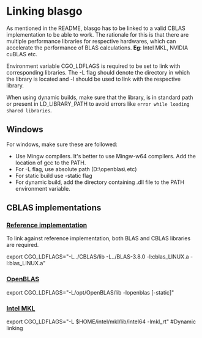 # Linking blasgo

As mentioned in the README, blasgo has to be linked to a valid CBLAS implementation to be able to work. The rationale for this is that there are multiple performance libraries for respective hardwares, which can accelerate the performance of BLAS calculations. **Eg**: Intel MKL, NVIDIA cuBLAS etc.

Environment variable CGO_LDFLAGS is required to be set to link with corresponding libraries. The -L flag should denote the directory in which the library is located and -l should be used to link with the respective library.

When using dynamic builds, make sure that the library, is in standard path or present in LD_LIBRARY_PATH to avoid errors like `error while loading shared libraries`.

## Windows
For windows, make sure these are followed:
- Use Mingw compilers. It's better to use Mingw-w64 compilers. Add the location of gcc to the PATH.
- For -L flag, use absolute path (D:\openblas\ etc)
- For static build use -static flag
- For dynamic build, add the directory containing .dll file to the PATH environment variable.


## CBLAS implementations

### [Reference implementation](http://www.netlib.org/blas/)
To link against reference implementation, both BLAS and CBLAS libraries are required.

export CGO_LDFLAGS="-L../CBLAS/lib -L../BLAS-3.8.0 -l:cblas_LINUX.a -l:blas_LINUX.a"

### [OpenBLAS](https://github.com/xianyi/OpenBLAS)
export CGO_LDFLAGS="-L/opt/OpenBLAS/lib -lopenblas [-static]"

### [Intel MKL](https://software.intel.com/en-us/mkl)
export CGO_LDFLAGS="-L $HOME/intel/mkl/lib/intel64 -lmkl_rt"  #Dynamic  linking
